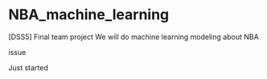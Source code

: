 # NBA_machine_learning

[DSS5] Final team project
We will do machine learning modeling about NBA

issue

Just started
